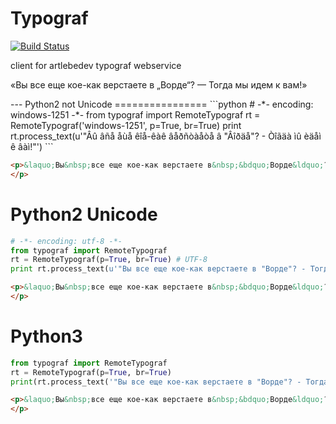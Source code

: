 # Typograf
[![Build Status](https://travis-ci.org/Samael500/typograf.svg?branch=master)](https://travis-ci.org/Samael500/typograf)

client for artlebedev typograf webservice

<p>&laquo;Вы&nbsp;все еще кое-как верстаете в&nbsp;&bdquo;Ворде&ldquo;? &mdash;&nbsp;Тогда мы&nbsp;идем к&nbsp;вам!&raquo;<br />
</p>
---
Python2 not Unicode
================
```python
# -*- encoding: windows-1251 -*-
from typograf import RemoteTypograf
rt = RemoteTypograf('windows-1251', p=True, br=True)
print rt.process_text(u'"Âû âñå åùå êîå-êàê âåðñòàåòå â "Âîðäå"? - Òîãäà ìû èäåì ê âàì!"')
```

```html
<p>&laquo;Вы&nbsp;все еще кое-как верстаете в&nbsp;&bdquo;Ворде&ldquo;? &mdash;&nbsp;Тогда мы&nbsp;идем к&nbsp;вам!&raquo;<br />
</p>
```

Python2 Unicode
=============
```python
# -*- encoding: utf-8 -*-
from typograf import RemoteTypograf
rt = RemoteTypograf(p=True, br=True) # UTF-8
print rt.process_text(u'"Вы все еще кое-как верстаете в "Ворде"? - Тогда мы идем к вам!"')
```

```html
<p>&laquo;Вы&nbsp;все еще кое-как верстаете в&nbsp;&bdquo;Ворде&ldquo;? &mdash;&nbsp;Тогда мы&nbsp;идем к&nbsp;вам!&raquo;<br />
</p>
```

Python3
======
```python
from typograf import RemoteTypograf
rt = RemoteTypograf(p=True, br=True)
print(rt.process_text('"Вы все еще кое-как верстаете в "Ворде"? - Тогда мы идем к вам!"'))
```

```html
<p>&laquo;Вы&nbsp;все еще кое-как верстаете в&nbsp;&bdquo;Ворде&ldquo;? &mdash;&nbsp;Тогда мы&nbsp;идем к&nbsp;вам!&raquo;<br />
</p>
```
